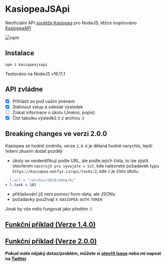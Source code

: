 # KasiopeaJSApi
 Neoficiální API [soutěže Kasiopea](https://kasiopea.matfyz.cz) pro NodeJS, těžce inspirováno [KasiopeaAPI](https://github.com/sorashi/KasiopeaApi/)
 
 ![npm](https://img.shields.io/npm/dy/kasiopeajsapi)
 
## Instalace
`npm i kasiopeajsapi`
 
 Testováno na NodeJS v16.11.1
## API zvládne
- [x] Přihlásit se pod vaším jménem
- [x] Stáhnout vstup a odeslat výsledek
- [ ] Získat informace o úkolu (Jméno, popis)
- [x] Číst tabulku výsledků (i z archivu :)

## Breaking changes ve verzi 2.0.0
Kasiopea se hodně změnila, verze `2.0.0` je dělaná hodně narychlo, lepší řešení zkusím dodat později

- úkoly se neidentifikují podle URL, ale podle jejich čísla, to lze zjistit otevřením `nástrojů pro vývojáře > Síť`, kde naleznete požadavek typu `https://kasiopea.matfyz.cz/api/tasks/2`, kde `2` je číslo úkolu.
```diff
- l.url = "/archiv/2019/doma/A/"
+ l.task = 101
```
- přihlašování již není pomocí form-data, ale JSONu
- požadavky používají `X-KASIOPEA-AUTH-TOKEN`

Jinak by vše mělo fungovat jako předtím :)

## [Funkční příklad (Verze 1.4.0)](https://github.com/hernikplays/KasiopeaJSApi/blob/main/examples/archiv_2019_A_old.js)
## [Funkční příklad (Verze 2.0.0)](https://github.com/hernikplays/KasiopeaJSApi/blob/main/examples/archiv_2019_A_old.js)


**Pokud máte nějaký dotaz/problém, můžete si [otevřít Issue](https://github.com/hernikplays/KasiopeaJSApi/issues) nebo mi napsat na [Twitter](https://twitter.com/hernikplays)**

